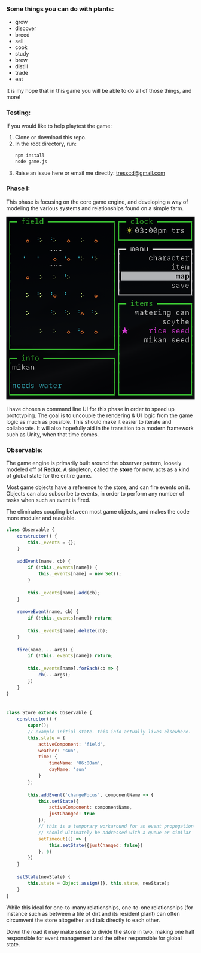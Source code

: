 ### Some things you can do with plants:
* grow
* discover
* breed
* sell
* cook
* study
* brew
* distill
* trade
* eat

It is my hope that in this game you will be able to do all of those things, and more!

### Testing:

If you would like to help playtest the game:
1. Clone or download this repo.
2. In the root directory, run:
    ```bash
    npm install
    node game.js
    ```
3. Raise an issue here or email me directly: tresscd@gmail.com

### Phase I:


This phase is focusing on the core game engine, and developing a way of modeling the various systems and relationships found on a simple farm.

![screenshot](./screenshots/12_10_2019.png)

I have chosen a command line UI for this phase in order to speed up prototyping. The goal is to uncouple the rendering & UI logic from the game logic as much as possible. This should make it easier to iterate and collaborate. It will also hopefully aid in the transition to a modern framework such as Unity, when that time comes.

### Observable:

The game engine is primarily built around the observer pattern, loosely modeled off of **Redux**. A singleton, called the **store** for now, acts as a kind of global state for the entire game.

Most game objects have a reference to the store, and can fire events on it. Objects can also subscribe to events, in order to perform any number of tasks when such an event is fired.

The eliminates coupling between most game objects, and makes the code more modular and readable.

```javascript
class Observable {
    constructor() {
        this._events = {};
    }

    addEvent(name, cb) {
        if (!this._events[name]) {
            this._events[name] = new Set();
        }

        this._events[name].add(cb);
    }

    removeEvent(name, cb) {
        if (!this._events[name]) return;

        this._events[name].delete(cb);
    }

    fire(name, ...args) {
        if (!this._events[name]) return;

        this._events[name].forEach(cb => {
            cb(...args);
        })
    }
}


class Store extends Observable {
    constructor() {
        super();
        // example initial state. this info actually lives elsewhere.
        this.state = {
            activeComponent: 'field',
            weather: 'sun',
            time: {
                timeName: '06:00am',
                dayName: 'sun'
            }
        };

        this.addEvent('changeFocus', componentName => {
            this.setState({
                activeComponent: componentName,
                justChanged: true
            });
            // this is a temporary workaround for an event propogation issue
            // should ultimately be addressed with a queue or similar
            setTimeout(() => {
                this.setState({justChanged: false})
            }, 0)
        })
    }

    setState(newState) {
        this.state = Object.assign({}, this.state, newState);
    }
}
```

While this ideal for one-to-many relationships, one-to-one relationships (for instance such as between a tile of dirt and its resident plant) can often circumvent the store altogether and talk directly to each other.

Down the road it may make sense to divide the store in two, making one half responsible for event management and the other responsible for global state.